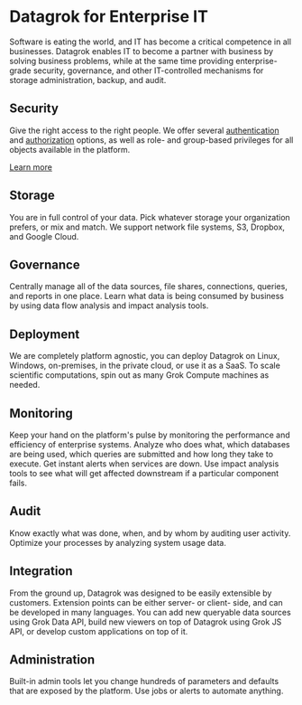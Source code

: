 <!-- TITLE: Datagrok for Enterprise IT -->
<!-- SUBTITLE: -->

# Datagrok for Enterprise IT

Software is eating the world, and IT has become a critical competence in all businesses. Datagrok
enables IT to become a partner with business by solving business problems, while at
the same time providing enterprise-grade security, governance, and other IT-controlled mechanisms
for storage administration, backup, and audit.     

## Security

Give the right access to the right people. We offer several 
[authentication](authentication.md) and [authorization](authorization.md) options, 
as well as role- and group-based privileges for all objects available in the platform.

[Learn more](security.md)

## Storage

You are in full control of your data. Pick whatever storage your organization prefers, or mix and match. 
We support network file systems, S3, Dropbox, and Google Cloud.

## Governance

Centrally manage all of the data sources, file shares, connections, queries, and reports in one place. 
Learn what data is being consumed by business by using data flow analysis and impact analysis tools. 

## Deployment

We are completely platform agnostic, you can deploy Datagrok on Linux, Windows, on-premises,
in the private cloud, or use it as a SaaS. To scale scientific computations, spin out as 
many Grok Compute machines as needed. 

## Monitoring

Keep your hand on the platform's pulse by monitoring the performance and efficiency of enterprise systems. 
Analyze who does what, which databases are being used, which queries are submitted and how long they take to
execute. Get instant alerts when services are down. Use impact analysis tools to see what will get
affected downstream if a particular component fails.

## Audit

Know exactly what was done, when, and by whom by auditing user activity. Optimize your processes
by analyzing system usage data.
 
## Integration

From the ground up, Datagrok was designed to be easily extensible by customers. Extension points
can be either server- or client- side, and can be developed in many languages. You can add new
queryable data sources using Grok Data API, build new viewers on top of Datagrok using Grok JS API,
or develop custom applications on top of it.

## Administration

Built-in admin tools let you change hundreds of parameters and defaults that are exposed by the platform.
Use jobs or alerts to automate anything.